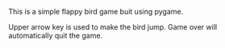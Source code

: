 This is a simple flappy bird game buit using pygame.

Upper arrow key is used to make the bird jump.
Game over will automatically quit the game.
